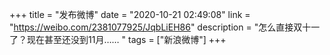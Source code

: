 +++
title = "发布微博"
date = "2020-10-21 02:49:08"
link = "https://weibo.com/2381077925/JqbLiEH86"
description = "怎么直接双十一了？现在甚至还没到11月…… "
tags = ["新浪微博"]
+++
